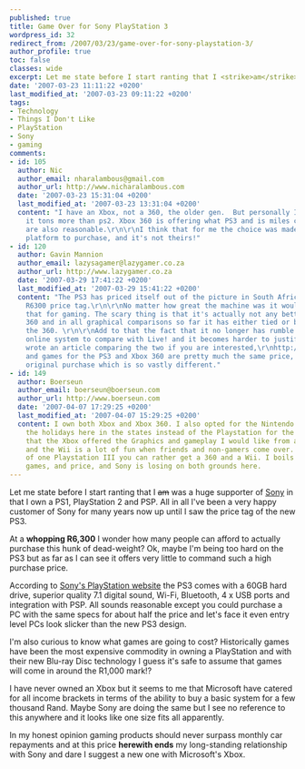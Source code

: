 ```yaml
---
published: true
title: Game Over for Sony PlayStation 3
wordpress_id: 32
redirect_from: /2007/03/23/game-over-for-sony-playstation-3/
author_profile: true
toc: false
classes: wide
excerpt: Let me state before I start ranting that I <strike>am</strike> was a huge supporter of Sony in that I own a PS1, PlayStation 2 and PSP. All in all I've been a very happy customer of Sony for many years now up until I saw the price tag of the new PS3.
date: '2007-03-23 11:11:22 +0200'
last_modified_at: '2007-03-23 09:11:22 +0200'
tags:
- Technology
- Things I Don't Like
- PlayStation
- Sony
- gaming
comments:
- id: 105
  author: Nic
  author_email: nharalambous@gmail.com
  author_url: http://www.nicharalambous.com
  date: '2007-03-23 15:31:04 +0200'
  last_modified_at: '2007-03-23 13:31:04 +0200'
  content: "I have an Xbox, not a 360, the older gen.  But personally I preferred
    it tons more than ps2. Xbox 360 is offering what PS3 and is miles cheaper. Games
    are also reasonable.\r\n\r\nI think that for me the choice was made by Sony which
    platform to purchase, and it's not theirs!"
- id: 120
  author: Gavin Mannion
  author_email: lazysagamer@lazygamer.co.za
  author_url: http://www.lazygamer.co.za
  date: '2007-03-29 17:41:22 +0200'
  last_modified_at: '2007-03-29 15:41:22 +0200'
  content: "The PS3 has priced itself out of the picture in South Africa with it's
    R6300 price tag.\r\n\r\nNo matter how great the machine was it would not be worth
    that for gaming. The scary thing is that it's actually not any better than the
    360 and in all graphical comparisons so far it has either tied or been worse than
    the 360. \r\n\r\nAdd to that the fact that it no longer has rumble or an active
    online system to compare with Live! and it becomes harder to justify the price....\r\n\r\nI
    wrote an article comparing the two if you are interested,\r\nhttp://www.lazygamer.co.za/xbox-360/xbox-360-vs-ps3/\r\n\r\nOh
    and games for the PS3 and Xbox 360 are pretty much the same price, it's only the
    original purchase which is so vastly different."
- id: 149
  author: Boerseun
  author_email: boerseun@boerseun.com
  author_url: http://www.boerseun.com
  date: '2007-04-07 17:29:25 +0200'
  last_modified_at: '2007-04-07 15:29:25 +0200'
  content: I own both Xbox and Xbox 360. I also opted for the Nintendo Wii during
    the holidays here in the states instead of the Playstation for the pure reason
    that the Xbox offered the Graphics and gameplay I would like from a High End console,
    and the Wii is a lot of fun when friends and non-gamers come over. For the price
    of one Playstation III you can rather get a 360 and a Wii. I boils down to the
    games, and price, and Sony is losing on both grounds here.
---
```

Let me state before I start ranting that I <strike>am</strike> was a huge supporter of <a href="http://www.sony.co.za">Sony</a> in that I own a PS1, PlayStation 2 and PSP. All in all I've been a very happy customer of Sony for many years now up until I saw the price tag of the new PS3. 

At a <strong>whopping R6,300</strong> I wonder how many people can afford to actually purchase this hunk of dead-weight? Ok, maybe I'm being too hard on the PS3 but as far as I can see it offers very little to command such a high purchase price.

According to <a href="http://www.playstation.co.za/ps3/PS3_Mini/about_ps3/productdetails.asp">Sony's PlayStation website</a> the PS3 comes with a 60GB hard drive, superior quality 7.1 digital sound, Wi-Fi, Bluetooth, 4 x USB ports and integration with PSP. All sounds reasonable except you could purchase a PC with the same specs for about half the price and let's face it even entry level PCs look slicker than the new PS3 design.

I'm also curious to know what games are going to cost? Historically games have been the most expensive commodity in owning a PlayStation and with their new Blu-ray Disc technology I guess it's safe to assume that games will come in around the R1,000 mark!?

I have never owned an Xbox but it seems to me that Microsoft have catered for all income brackets in terms of the ability to buy a basic system for a few thousand Rand. Maybe Sony are doing the same but I see no reference to this anywhere and it looks like one size fits all apparently.

In my honest opinion gaming products should never surpass monthly car repayments and at this price <strong>herewith ends</strong> my long-standing relationship with Sony and dare I suggest a new one with Microsoft's Xbox.
